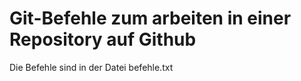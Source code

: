 # Git-Befehle zum arbeiten in einer Repository auf Github

Die Befehle sind in der Datei befehle.txt
